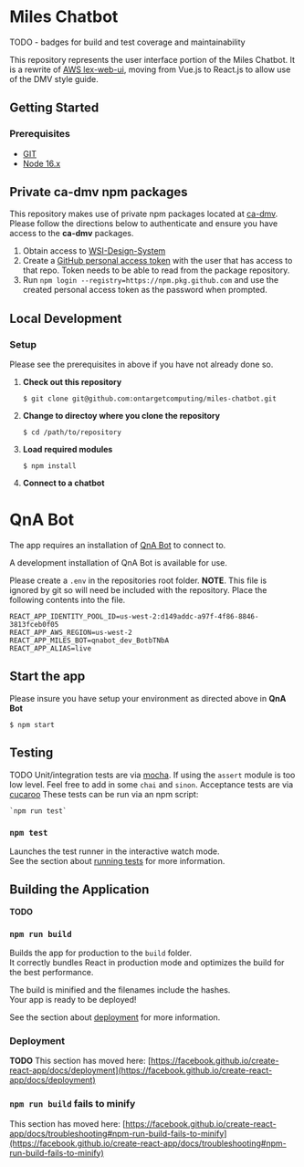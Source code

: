 # Miles Chatbot

TODO - badges for build and test coverage and maintainability

This repository represents the user interface portion of the Miles Chatbot.  It is a rewrite of [AWS lex-web-ui](https://github.com/aws-samples/aws-lex-web-ui), moving from Vue.js to React.js to allow use of the DMV style guide.

## Getting Started

### Prerequisites
* [GIT](https://git-scm.com/)
* [Node 16.x](https://nodejs.org/en/) 

## Private ca-dmv npm packages

This repository makes use of private npm packages located at [ca-dmv](https://github.com/ca-dmv/dashboard).  Please follow the directions below to authenticate and ensure you have access to the **ca-dmv** packages.

1. Obtain access to [WSI-Design-System](https://github.com/ca-dmv/WSI-Design-System) 
2. Create a [GitHub personal access token](https://docs.github.com/en/authentication/keeping-your-account-and-data-secure/creating-a-personal-access-token) with the user that has access to that repo. Token needs to be able to read from the package repository.  
3. Run `npm login --registry=https://npm.pkg.github.com` and use the created personal access token as the password when prompted.


## Local Development

### Setup

Please see the prerequisites in above if you have not already done so.

1. **Check out this repository**

	`$ git clone git@github.com:ontargetcomputing/miles-chatbot.git`
	
1. **Change to directoy where you clone the repository**

	`$ cd /path/to/repository`
		 
1. **Load required modules**
	
	`$ npm install`
	
1. **Connect to a chatbot**
	

# QnA Bot

The app requires an installation of [QnA Bot](https://github.com/aws-solutions/aws-qnabot) to connect to.

A development installation of QnA Bot is available for use.

Please create a `.env` in the repositories root folder.  **NOTE**. This file is ignored by git so will need be included with the repository.
Place the following contents into the file.

```
REACT_APP_IDENTITY_POOL_ID=us-west-2:d149addc-a97f-4f86-8846-3813fceb0f05
REACT_APP_AWS_REGION=us-west-2
REACT_APP_MILES_BOT=qnabot_dev_BotbTNbA
REACT_APP_ALIAS=live
```

## Start the app

Please insure you have setup your environment as directed above in **QnA Bot**

`$ npm start`


## Testing


TODO 
Unit/integration tests are via [mocha](https://mochajs.org/). If using the `assert`
module is too low level. Feel free to add in some `chai` and `sinon`.
Acceptance tests are via [cucaroo](https://www.npmjs.com/package/cucaroo)
These tests can be run via an npm script:

    `npm run test`

### `npm test`

Launches the test runner in the interactive watch mode.\
See the section about [running tests](https://facebook.github.io/create-react-app/docs/running-tests) for more information.



## Building the Application
**TODO**
### `npm run build`

Builds the app for production to the `build` folder.\
It correctly bundles React in production mode and optimizes the build for the best performance.

The build is minified and the filenames include the hashes.\
Your app is ready to be deployed!

See the section about [deployment](https://facebook.github.io/create-react-app/docs/deployment) for more information.

### Deployment
**TODO**
This section has moved here: [https://facebook.github.io/create-react-app/docs/deployment](https://facebook.github.io/create-react-app/docs/deployment)

### `npm run build` fails to minify

This section has moved here: [https://facebook.github.io/create-react-app/docs/troubleshooting#npm-run-build-fails-to-minify](https://facebook.github.io/create-react-app/docs/troubleshooting#npm-run-build-fails-to-minify)
